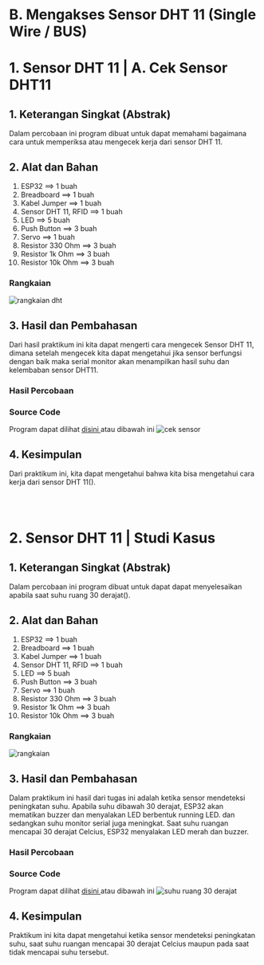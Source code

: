 # B. Mengakses Sensor DHT 11 (Single Wire / BUS)

# 1. Sensor DHT 11 | A. Cek Sensor DHT11

## 1. Keterangan Singkat (Abstrak)

Dalam percobaan ini program dibuat untuk dapat memahami bagaimana cara untuk memperiksa atau mengecek kerja dari sensor DHT 11.

## 2. Alat dan Bahan
1. ESP32                ==> 1 buah
2. Breadboard           ==> 1 buah
3. Kabel Jumper         ==> 1 buah
4. Sensor DHT 11, RFID  ==> 1 buah
5. LED                  ==> 5 buah
6. Push Button          ==> 3 buah
7. Servo                ==> 1 buah
8. Resistor 330 Ohm     ==> 3 buah
9. Resistor 1k Ohm      ==> 3 buah
10. Resistor 10k Ohm    ==> 3 buah


### Rangkaian
![rangkaian dht](https://github.com/sabrinavirry/Sistem-Embedded/assets/151721571/5652d042-d7f5-49df-9936-d3c632b0c1c3)


## 3. Hasil dan Pembahasan
Dari hasil praktikum ini kita dapat mengerti cara mengecek Sensor DHT 11, dimana setelah mengecek kita dapat mengetahui jika sensor berfungsi dengan baik maka serial monitor akan menampilkan hasil  suhu dan kelembaban  sensor DHT11.

### Hasil Percobaan



### Source Code
Program dapat dilihat <a href="https://github.com/sabrinavirry/Sistem-Embedded/tree/master/jobsheet%202/b.%20Mengakses%20Sensor%20DHT%2011%20(Single%20Wire%20%20BUS)/1.%20program%20contoh%20dht11"> disini </a> atau dibawah ini
![cek sensor](https://github.com/sabrinavirry/Sistem-Embedded/assets/151721571/38b89bf3-4847-4742-8be1-b4ef9607aef1)


## 4. Kesimpulan

Dari praktikum ini, kita dapat mengetahui bahwa kita bisa mengetahui cara kerja dari sensor DHT 11().

<br></br>
# 2. Sensor DHT 11 | Studi Kasus

## 1. Keterangan Singkat (Abstrak)

Dalam percobaan ini program dibuat untuk dapat dapat menyelesaikan apabila saat suhu ruang 30 derajat().

## 2. Alat dan Bahan
1. ESP32                ==> 1 buah
2. Breadboard           ==> 1 buah
3. Kabel Jumper         ==> 1 buah
4. Sensor DHT 11, RFID  ==> 1 buah
5. LED                  ==> 5 buah
6. Push Button          ==> 3 buah
7. Servo                ==> 1 buah
8. Resistor 330 Ohm     ==> 3 buah
9. Resistor 1k Ohm      ==> 3 buah
10. Resistor 10k Ohm    ==> 3 buah

### Rangkaian
![rangkaian](https://github.com/sabrinavirry/Sistem-Embedded/assets/151721571/81e6ab41-8a26-41bf-accc-7f17cc40bccd)

## 3. Hasil dan Pembahasan
Dalam praktikum ini hasil dari tugas ini adalah ketika sensor mendeteksi peningkatan suhu. Apabila suhu dibawah 30 derajat, ESP32 akan mematikan buzzer dan menyalakan LED berbentuk running LED. dan sedangkan suhu monitor serial juga meningkat.  Saat suhu ruangan mencapai 30 derajat Celcius, ESP32  menyalakan LED merah dan buzzer. 

### Hasil Percobaan

### Source Code

Program dapat dilihat <a href="https://github.com/sabrinavirry/Sistem-Embedded/blob/master/jobsheet%202/b.%20Mengakses%20Sensor%20DHT%2011%20(Single%20Wire%20%20BUS)/2.%20saat%20suhu%20ruang%2030%20derajat%20maka%20LED%20dan%20buzzer%20nyala/dht11_2.ino"> disini </a> atau dibawah ini
![suhu ruang 30 derajat](https://github.com/sabrinavirry/Sistem-Embedded/assets/151721571/d337ddd7-00ea-47f7-a29d-45dd0e05667b)

## 4. Kesimpulan

Praktikum ini kita dapat mengetahui ketika sensor mendeteksi peningkatan suhu, saat suhu ruangan mencapai 30 derajat Celcius maupun pada saat tidak mencapai suhu tersebut.

<br><br>
